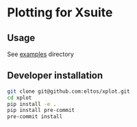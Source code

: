 # Plotting for Xsuite


## Usage

See [examples](examples/) directory



## Developer installation

```bash
git clone git@github.com:eltos/xplot.git
cd xplot
pip install -e .
pip install pre-commit
pre-commit install
```
